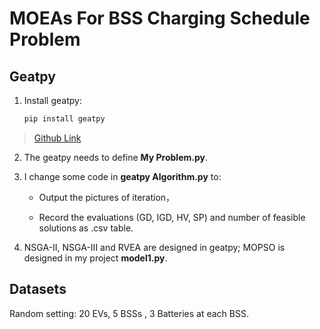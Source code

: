 # MOEAs For BSS Charging Schedule Problem

## Geatpy

1. Install geatpy: 

   ```python
   pip install geatpy
   ```

> [Github Link](https://github.com/geatpy-dev/geatpy)

2. The geatpy needs to define **My Problem.py**.

3. I change some code in **geatpy Algorithm.py** to: 

   - Output the pictures of iteration， 

     > 

   - Record the evaluations (GD, IGD, HV, SP)  and number of feasible solutions as .csv table.

     > 

4.  NSGA-II, NSGA-III and RVEA are designed in geatpy; MOPSO is designed in  my project **model1.py**. 

    

   ## Datasets

   Random setting: 20 EVs, 5 BSSs , 3 Batteries at each BSS.

   

   

   

   